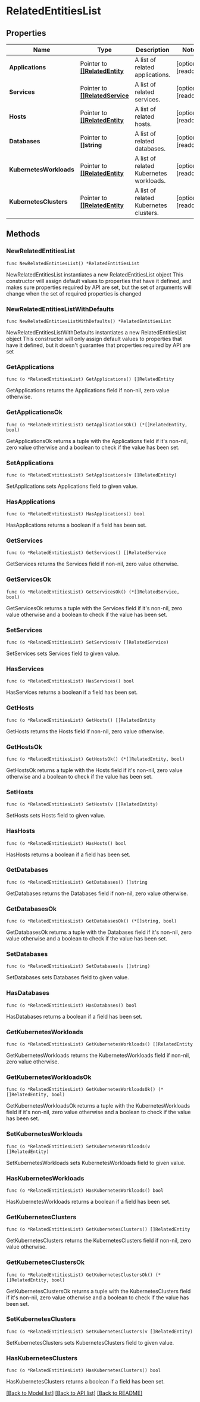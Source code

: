 # RelatedEntitiesList

## Properties

Name | Type | Description | Notes
------------ | ------------- | ------------- | -------------
**Applications** | Pointer to [**[]RelatedEntity**](RelatedEntity.md) | A list of related applications. | [optional] [readonly] 
**Services** | Pointer to [**[]RelatedService**](RelatedService.md) | A list of related services. | [optional] [readonly] 
**Hosts** | Pointer to [**[]RelatedEntity**](RelatedEntity.md) | A list of related hosts. | [optional] [readonly] 
**Databases** | Pointer to **[]string** | A list of related databases. | [optional] [readonly] 
**KubernetesWorkloads** | Pointer to [**[]RelatedEntity**](RelatedEntity.md) | A list of related Kubernetes workloads. | [optional] [readonly] 
**KubernetesClusters** | Pointer to [**[]RelatedEntity**](RelatedEntity.md) | A list of related Kubernetes clusters. | [optional] [readonly] 

## Methods

### NewRelatedEntitiesList

`func NewRelatedEntitiesList() *RelatedEntitiesList`

NewRelatedEntitiesList instantiates a new RelatedEntitiesList object
This constructor will assign default values to properties that have it defined,
and makes sure properties required by API are set, but the set of arguments
will change when the set of required properties is changed

### NewRelatedEntitiesListWithDefaults

`func NewRelatedEntitiesListWithDefaults() *RelatedEntitiesList`

NewRelatedEntitiesListWithDefaults instantiates a new RelatedEntitiesList object
This constructor will only assign default values to properties that have it defined,
but it doesn't guarantee that properties required by API are set

### GetApplications

`func (o *RelatedEntitiesList) GetApplications() []RelatedEntity`

GetApplications returns the Applications field if non-nil, zero value otherwise.

### GetApplicationsOk

`func (o *RelatedEntitiesList) GetApplicationsOk() (*[]RelatedEntity, bool)`

GetApplicationsOk returns a tuple with the Applications field if it's non-nil, zero value otherwise
and a boolean to check if the value has been set.

### SetApplications

`func (o *RelatedEntitiesList) SetApplications(v []RelatedEntity)`

SetApplications sets Applications field to given value.

### HasApplications

`func (o *RelatedEntitiesList) HasApplications() bool`

HasApplications returns a boolean if a field has been set.

### GetServices

`func (o *RelatedEntitiesList) GetServices() []RelatedService`

GetServices returns the Services field if non-nil, zero value otherwise.

### GetServicesOk

`func (o *RelatedEntitiesList) GetServicesOk() (*[]RelatedService, bool)`

GetServicesOk returns a tuple with the Services field if it's non-nil, zero value otherwise
and a boolean to check if the value has been set.

### SetServices

`func (o *RelatedEntitiesList) SetServices(v []RelatedService)`

SetServices sets Services field to given value.

### HasServices

`func (o *RelatedEntitiesList) HasServices() bool`

HasServices returns a boolean if a field has been set.

### GetHosts

`func (o *RelatedEntitiesList) GetHosts() []RelatedEntity`

GetHosts returns the Hosts field if non-nil, zero value otherwise.

### GetHostsOk

`func (o *RelatedEntitiesList) GetHostsOk() (*[]RelatedEntity, bool)`

GetHostsOk returns a tuple with the Hosts field if it's non-nil, zero value otherwise
and a boolean to check if the value has been set.

### SetHosts

`func (o *RelatedEntitiesList) SetHosts(v []RelatedEntity)`

SetHosts sets Hosts field to given value.

### HasHosts

`func (o *RelatedEntitiesList) HasHosts() bool`

HasHosts returns a boolean if a field has been set.

### GetDatabases

`func (o *RelatedEntitiesList) GetDatabases() []string`

GetDatabases returns the Databases field if non-nil, zero value otherwise.

### GetDatabasesOk

`func (o *RelatedEntitiesList) GetDatabasesOk() (*[]string, bool)`

GetDatabasesOk returns a tuple with the Databases field if it's non-nil, zero value otherwise
and a boolean to check if the value has been set.

### SetDatabases

`func (o *RelatedEntitiesList) SetDatabases(v []string)`

SetDatabases sets Databases field to given value.

### HasDatabases

`func (o *RelatedEntitiesList) HasDatabases() bool`

HasDatabases returns a boolean if a field has been set.

### GetKubernetesWorkloads

`func (o *RelatedEntitiesList) GetKubernetesWorkloads() []RelatedEntity`

GetKubernetesWorkloads returns the KubernetesWorkloads field if non-nil, zero value otherwise.

### GetKubernetesWorkloadsOk

`func (o *RelatedEntitiesList) GetKubernetesWorkloadsOk() (*[]RelatedEntity, bool)`

GetKubernetesWorkloadsOk returns a tuple with the KubernetesWorkloads field if it's non-nil, zero value otherwise
and a boolean to check if the value has been set.

### SetKubernetesWorkloads

`func (o *RelatedEntitiesList) SetKubernetesWorkloads(v []RelatedEntity)`

SetKubernetesWorkloads sets KubernetesWorkloads field to given value.

### HasKubernetesWorkloads

`func (o *RelatedEntitiesList) HasKubernetesWorkloads() bool`

HasKubernetesWorkloads returns a boolean if a field has been set.

### GetKubernetesClusters

`func (o *RelatedEntitiesList) GetKubernetesClusters() []RelatedEntity`

GetKubernetesClusters returns the KubernetesClusters field if non-nil, zero value otherwise.

### GetKubernetesClustersOk

`func (o *RelatedEntitiesList) GetKubernetesClustersOk() (*[]RelatedEntity, bool)`

GetKubernetesClustersOk returns a tuple with the KubernetesClusters field if it's non-nil, zero value otherwise
and a boolean to check if the value has been set.

### SetKubernetesClusters

`func (o *RelatedEntitiesList) SetKubernetesClusters(v []RelatedEntity)`

SetKubernetesClusters sets KubernetesClusters field to given value.

### HasKubernetesClusters

`func (o *RelatedEntitiesList) HasKubernetesClusters() bool`

HasKubernetesClusters returns a boolean if a field has been set.


[[Back to Model list]](../README.md#documentation-for-models) [[Back to API list]](../README.md#documentation-for-api-endpoints) [[Back to README]](../README.md)


